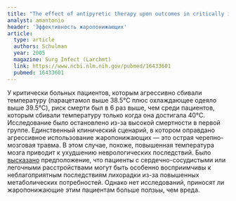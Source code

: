 ```yaml
---
title: "The effect of antipyretic therapy upon outcomes in critically ill patients: a randomized, prospective study"
analyst: amantonio
header: 'Эффективность жаропонижающих'
article:
  type: article
  authors: Schulman
  year: 2005
  magazine: Surg Infect (Larchmt)
  link: https://www.ncbi.nlm.nih.gov/pubmed/16433601
  pubmed: 16433601
---
```


У критически больных пациентов, которым агрессивно сбивали температуру (парацетамол выше 38.5°C плюс охлаждающее одеяло выше 39.5°C), риск смерти был в 6 раз выше, чем среди пациентов, которым сбивали температуру только когда она достигала 40°C. Исследование было остановлено из-за высокой смертности в первой группе.
Единственный клинический сценарий, в котором оправдано агрессивное использование жаропонижающих — это острая черепно-мозговая травма. В этом случае, похоже, повышенная температура мозга приводит к ухудшению неврологических последствий.
Было [высказано](https://www.ncbi.nlm.nih.gov/pubmed/10695685) предположение, что пациенты с сердечно-сосудистыми или легочными расстройствами могут быть особенно восприимчивы к неблагоприятным последствиям лихорадки из-за повышенных метаболических потребностей. Однако нет исследований, приносят ли жаропонижающие этим пациентам больше ползьы, чем вреда.
